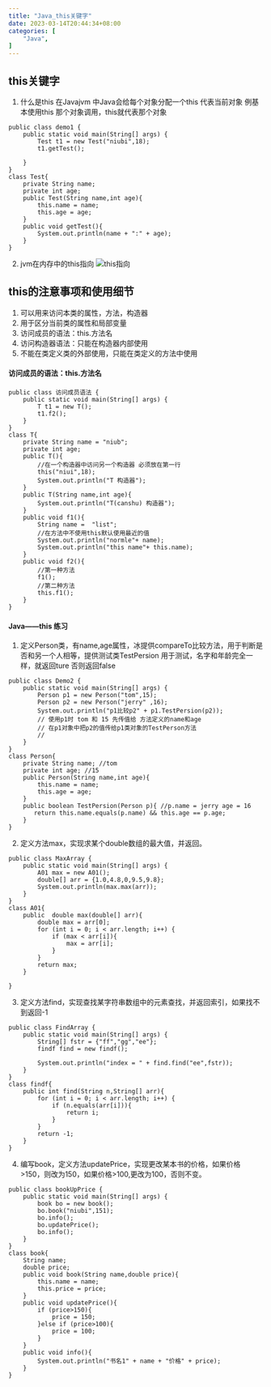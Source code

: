 ```yaml
---
title: "Java_this关键字"
date: 2023-03-14T20:44:34+08:00
categories: [
    "Java",
]
---
```

## this关键字
1. 什么是this
   在Javajvm 中Java会给每个对象分配一个this 代表当前对象
   例基本使用this 那个对象调用，this就代表那个对象
```
public class demo1 {
    public static void main(String[] args) {
        Test t1 = new Test("niubi",18);
        t1.getTest();

    }
}
class Test{
    private String name;
    private int age;
    public Test(String name,int age){
        this.name = name;
        this.age = age;
    }
    public void getTest(){
        System.out.println(name + ":" + age);
    }
}
```
2. jvm在内存中的this指向
![this指向](https://img-blog.csdnimg.cn/7d164c0141f84048b44eac34fb486e75.png "this在jvm的内存指向")

## this的注意事项和使用细节
1. 可以用来访问本类的属性，方法，构造器
2. 用于区分当前类的属性和局部变量
3. 访问成员的语法：this.方法名
4. 访问构造器语法：只能在构造器内部使用
5. 不能在类定义类的外部使用，只能在类定义的方法中使用
   
#### 访问成员的语法：this.方法名
```
public class 访问成员语法 {
    public static void main(String[] args) {
        T t1 = new T();
        t1.f2();
    }
}
class T{
    private String name = "niub";
    private int age;
    public T(){
        //在一个构造器中访问另一个构造器 必须放在第一行
        this("niui",18);
        System.out.println("T 构造器");
    }
    public T(String name,int age){
        System.out.println("T(canshu) 构造器");
    }
    public void f1(){
        String name =  "list";
        //在方法中不使用this默认使用最近的值
        System.out.println("normle"+ name);
        System.out.println("this name"+ this.name);
    }
    public void f2(){
        //第一种方法
        f1();
        //第二种方法
        this.f1();
    }
}
```
####  Java——this 练习
1. 定义Person类，有name,age属性，冰提供compareTo比较方法，用于判断是否和另一个人相等，提供测试类TestPersion 用于测试，名字和年龄完全一样，就返回ture 否则返回false

```
public class Demo2 {
    public static void main(String[] args) {
        Person p1 = new Person("tom",15);
        Person p2 = new Person("jerry" ,16);
        System.out.println("p1比较p2" + p1.TestPersion(p2));
        // 使用p1时 tom 和 15 先传值给 方法定义的name和age
        // 在p1对象中把p2的值传给p1类对象的TestPerson方法
        //
    }
}
class Person{
    private String name; //tom
    private int age; //15
    public Person(String name,int age){
        this.name = name;
        this.age = age;
    }
    public boolean TestPersion(Person p){ //p.name = jerry age = 16
       return this.name.equals(p.name) && this.age == p.age;
    }
}
```
2. 定义方法max，实现求某个double数组的最大值，并返回。
```
public class MaxArray {
    public static void main(String[] args) {
        A01 max = new A01();
        double[] arr = {1.0,4.8,0,9.5,9.8};
        System.out.println(max.max(arr));
    }
}
class A01{
    public  double max(double[] arr){
        double max = arr[0];
        for (int i = 0; i < arr.length; i++) {
            if (max < arr[i]){
                max = arr[i];
            }
        }
        return max;
    }

}
```
3. 定义方法find，实现查找某字符串数组中的元素查找，并返回索引，如果找不到返回-1
```
public class FindArray {
    public static void main(String[] args) {
        String[] fstr = {"ff","gg","ee"};
        findf find = new findf();

        System.out.println("index = " + find.find("ee",fstr));
    }
}
class findf{
    public int find(String n,String[] arr){
        for (int i = 0; i < arr.length; i++) {
            if (n.equals(arr[i])){
                return i;
            }
        }
        return -1;
    }
}

```

4. 编写book，定义方法updatePrice，实现更改某本书的价格，如果价格>150，则改为150，如果价格>100,更改为100，否则不变。
```
public class bookUpPrice {
    public static void main(String[] args) {
        book bo = new book();
        bo.book("niubi",151);
        bo.info();
        bo.updatePrice();
        bo.info();
    }
}
class book{
    String name;
    double price;
    public void book(String name,double price){
        this.name = name;
        this.price = price;
    }
    public void updatePrice(){
        if (price>150){
            price = 150;
        }else if (price>100){
            price = 100;
        }
    }
    public void info(){
        System.out.println("书名1" + name + "价格" + price);
    }
}
```